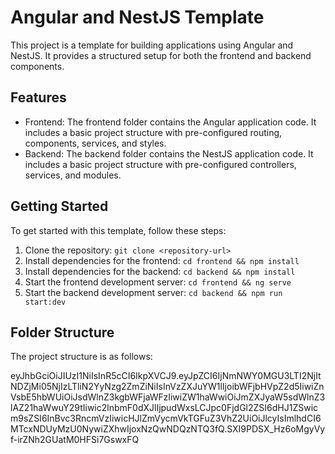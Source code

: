 # Angular and NestJS Template

This project is a template for building applications using Angular and NestJS. It provides a structured setup for both the frontend and backend components.

## Features

- Frontend: The frontend folder contains the Angular application code. It includes a basic project structure with pre-configured routing, components, services, and styles.
- Backend: The backend folder contains the NestJS application code. It includes a basic project structure with pre-configured controllers, services, and modules.

## Getting Started

To get started with this template, follow these steps:

1. Clone the repository: `git clone <repository-url>`
2. Install dependencies for the frontend: `cd frontend && npm install`
3. Install dependencies for the backend: `cd backend && npm install`
4. Start the frontend development server: `cd frontend && ng serve`
5. Start the backend development server: `cd backend && npm run start:dev`

## Folder Structure

The project structure is as follows:

eyJhbGciOiJIUzI1NiIsInR5cCI6IkpXVCJ9.eyJpZCI6IjNmNWY0MGU3LTI2NjItNDZjMi05NjIzLTliN2YyNzg2ZmZiNiIsInVzZXJuYW1lIjoibWFjbHVpZ2d5IiwiZnVsbE5hbWUiOiJsdWlnZ3kgbWFjaWFzIiwiZW1haWwiOiJmZXJyaW5sdWlnZ3lAZ21haWwuY29tIiwic2lnbmF0dXJlIjpudWxsLCJpc0FjdGl2ZSI6dHJ1ZSwicm9sZSI6InBvc3RncmVzIiwicHJlZmVycmVkTGFuZ3VhZ2UiOiJlcyIsImlhdCI6MTcxNDUyMzU0NywiZXhwIjoxNzQwNDQzNTQ3fQ.SXI9PDSX_Hz6oMgyVyf-irZNh2GUatM0HFSi7GswxFQ